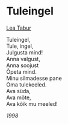 # Tuleingel

[Lea Tabur](./)

Tuleingel,  
Tule, ingel,  
Julgusta mind!  
Anna valgust,  
Anna soojust  
Õpeta mind.  
Minu silmadesse pane  
Oma tulekeeled.  
Ava süda,  
Ava mõte,  
Ava kõik mu meeled!

_1998_

